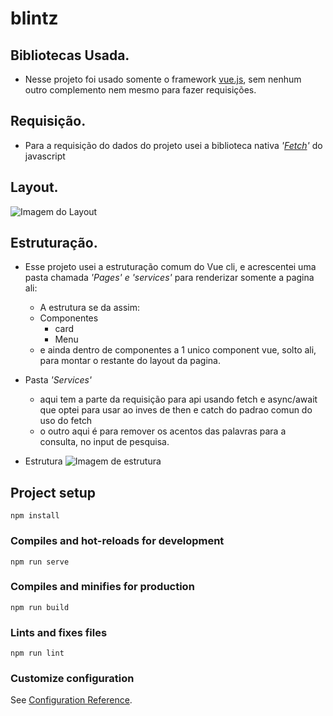 # blintz

## Bibliotecas Usada.
- Nesse projeto foi usado somente o framework [vue.js](https://vuejs.org/v2/guide/), sem nenhum outro complemento nem mesmo para fazer requisições.

## Requisição.
- Para a requisição do dados do projeto usei a biblioteca nativa *'[Fetch](https://developer.mozilla.org/en-US/docs/Web/API/Fetch_API/Using_Fetch)'* do javascript

## Layout.
![Imagem do Layout](https://i.ibb.co/L8PjYQq/Screenshot-21.png)

## Estruturação.
- Esse projeto usei a estruturação comum do Vue cli, e acrescentei uma pasta chamada *'Pages' e 'services'* para renderizar somente a pagina ali:
  - A estrutura se da assim:
  - Componentes
    * card
    * Menu   
  - e ainda dentro de componentes a 1 unico component vue, solto ali, para montar o restante do layout da pagina.

- Pasta *'Services'*
  - aqui tem a parte da requisição para api usando fetch e async/await que optei para usar ao inves de then e catch do padrao comun do uso do fetch
  - o outro aqui é para remover os acentos das palavras para a consulta, no input de pesquisa.
  
 * Estrutura 
 ![Imagem de estrutura](https://i.ibb.co/KsKmgPx/Screenshot-22.png)
 
## Project setup
```
npm install
```

### Compiles and hot-reloads for development
```
npm run serve
```

### Compiles and minifies for production
```
npm run build
```

### Lints and fixes files
```
npm run lint
```

### Customize configuration
See [Configuration Reference](https://cli.vuejs.org/config/).
